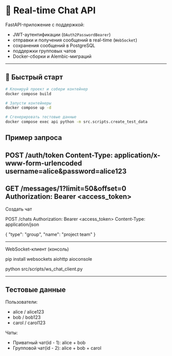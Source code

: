 # 💬 Real-time Chat API

FastAPI-приложение с поддержкой:

- JWT-аутентификации (`OAuth2PasswordBearer`)
- отправки и получения сообщений в real-time (`WebSocket`)
- сохранения сообщений в PostgreSQL
- поддержки групповых чатов
- Docker-сборки и Alembic-миграций

---

## 🚀 Быстрый старт

```bash
# Клонируй проект и собери контейнер
docker compose build

# Запусти контейнеры
docker compose up -d

# Сгенерировать тестовые данные
docker compose exec api python -m src.scripts.create_test_data

```
## Пример запроса
POST /auth/token
Content-Type: application/x-www-form-urlencoded
username=alice&password=alice123
---
GET /messages/1?limit=50&offset=0
Authorization: Bearer <access_token>
---
Создать чат

POST /chats
Authorization: Bearer <access_token>
Content-Type: application/json

{
  "type": "group",
  "name": "project team"
}

---
WebSocket-клиент (консоль)

pip install websockets aiohttp aioconsole

python src/scripts/ws_chat_client.py

---
## Тестовые данные
Пользователи:
- alice / alice123
- bob / bob123
- carol / carol123

Чаты:
- Приватный чат(id - 1): alice + bob
- Групповой чат(id - 2): alice + bob + carol
